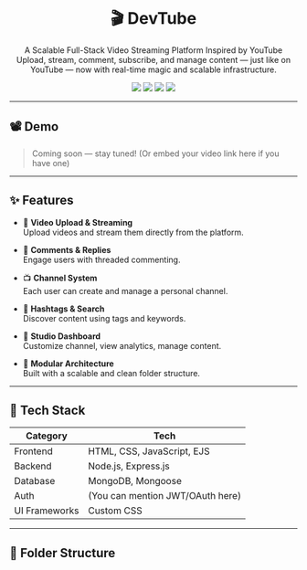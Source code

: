 <h1 align="center">🎬 DevTube</h1>

<p align="center">
  A Scalable Full-Stack Video Streaming Platform Inspired by YouTube  
  <br>
  Upload, stream, comment, subscribe, and manage content — just like on YouTube — now with real-time magic and scalable infrastructure.
</p>

<p align="center">
  <img src="https://img.shields.io/github/languages/top/aa1043/DevTube?color=blue" />
  <img src="https://img.shields.io/github/license/aa1043/DevTube" />
  <img src="https://img.shields.io/github/issues-pr/aa1043/DevTube?label=PRs" />
  <img src="https://img.shields.io/badge/status-active-success" />
</p>

---

## 📽️ Demo

> Coming soon — stay tuned! (Or embed your video link here if you have one)

---

## ✨ Features

- 🎥 **Video Upload & Streaming**  
  Upload videos and stream them directly from the platform.

- 💬 **Comments & Replies**  
  Engage users with threaded commenting.

- 📺 **Channel System**  
  Each user can create and manage a personal channel.

- 🧠 **Hashtags & Search**  
  Discover content using tags and keywords.

- 🧾 **Studio Dashboard**  
  Customize channel, view analytics, manage content.

- 🧱 **Modular Architecture**  
  Built with a scalable and clean folder structure.

---

## 🧩 Tech Stack

| Category      | Tech                              |
|---------------|-----------------------------------|
| Frontend      | HTML, CSS, JavaScript, EJS        |
| Backend       | Node.js, Express.js               |
| Database      | MongoDB, Mongoose                 |
| Auth          | (You can mention JWT/OAuth here)  |
| UI Frameworks | Custom CSS                        |

---

## 📂 Folder Structure

